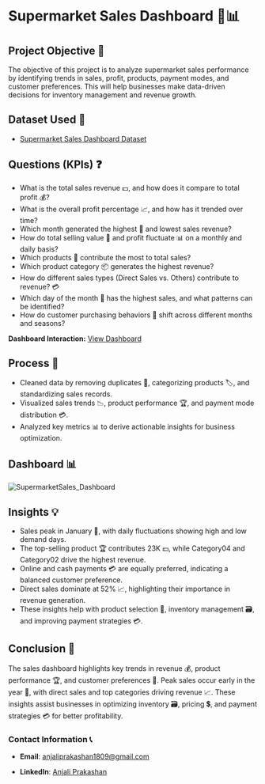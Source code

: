 # Supermarket Sales Dashboard 🛒📊

## Project Objective 🎯

The objective of this project is to analyze supermarket sales performance by identifying trends in sales, profit, products, payment modes, and customer preferences. This will help businesses make data-driven decisions for inventory management and revenue growth.

## Dataset Used 📂
- [Supermarket Sales Dashboard Dataset](https://github.com/AnjaliPrakashan/Data-Analysis-Supermarket-Dashboard/blob/main/Sales-Dashboard-practice-file.xlsx)

## Questions (KPIs) ❓

- What is the total sales revenue 💵, and how does it compare to total profit 💰?
- What is the overall profit percentage 📈, and how has it trended over time?
- Which month generated the highest 📅 and lowest sales revenue?
- How do total selling value 💸 and profit fluctuate 📊 on a monthly and daily basis?
- Which products 🛒 contribute the most to total sales?
- Which product category 📦 generates the highest revenue?
- How do different sales types (Direct Sales vs. Others) contribute to revenue? 💳
- Which day of the month 📆 has the highest sales, and what patterns can be identified?
- How do customer purchasing behaviors 👥 shift across different months and seasons?

**Dashboard Interaction:** [View Dashboard](https://github.com/AnjaliPrakashan/Data-Analysis-Supermarket-Dashboard/blob/main/SupermarketSales_Dashboard.png)

## Process 🔄

- Cleaned data by removing duplicates 🧹, categorizing products 🏷️, and standardizing sales records.
- Visualized sales trends 📉, product performance 🏆, and payment mode distribution 💳.
- Analyzed key metrics 📊 to derive actionable insights for business optimization.

## Dashboard 📊

![SupermarketSales_Dashboard](https://github.com/user-attachments/assets/e2e12983-fb2b-4b4b-8d67-3008ff6e9497)

## Insights 💡

- Sales peak in January 📅, with daily fluctuations showing high and low demand days.
- The top-selling product 🏆 contributes 23K 💵, while Category04 and Category02 drive the highest revenue.
- Online and cash payments 💳 are equally preferred, indicating a balanced customer preference.
- Direct sales dominate at 52% 📈, highlighting their importance in revenue generation.
- These insights help with product selection 🛒, inventory management 🗃️, and improving payment strategies 💳.

## Conclusion 📝

The sales dashboard highlights key trends in revenue 💰, product performance 🏆, and customer preferences 👥. Peak sales occur early in the year 📅, with direct sales and top categories driving revenue 📈. These insights assist businesses in optimizing inventory 🗃️, pricing 💲, and payment strategies 💳 for better profitability.


### Contact Information 📞

- **Email**: [anjaliprakashan1809@gmail.com](mailto:anjaliprakashan1809@gmail.com)

- **LinkedIn**: [Anjali Prakashan](https://www.linkedin.com/in/anjali-prakashan)



